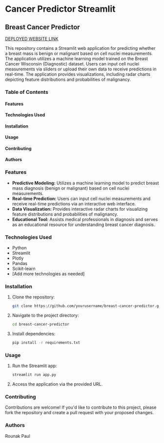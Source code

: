 # Cancer Predictor Streamlit
## Breast Cancer Predictor

[DEPLOYED WEBSITE LINK](https://cancer-predictor-app-rounak11.streamlit.app/)

This repository contains a Streamlit web application for predicting whether a breast mass is benign or malignant based on cell nuclei measurements. The application utilizes a machine learning model trained on the Breast Cancer Wisconsin (Diagnostic) dataset. Users can input cell nuclei measurements via sliders or upload their own data to receive predictions in real-time. The application provides visualizations, including radar charts depicting feature distributions and probabilities of malignancy.

### Table of Contents
#### Features
#### Technologies Used
#### Installation
#### Usage
#### Contributing
#### Authors

### Features
- **Predictive Modeling:** Utilizes a machine learning model to predict breast mass diagnosis (benign or malignant) based on cell nuclei measurements.
- **Real-time Prediction:** Users can input cell nuclei measurements and receive real-time predictions via an interactive web interface.
- **Data Visualization:** Provides interactive radar charts for visualizing feature distributions and probabilities of malignancy.
- **Educational Tool:** Assists medical professionals in diagnosis and serves as an educational resource for understanding breast cancer diagnosis.

### Technologies Used
- Python
- Streamlit
- Plotly
- Pandas
- Scikit-learn
- [Add more technologies as needed]

### Installation
1. Clone the repository:
    ```bash
    git clone https://github.com/yourusername/breast-cancer-predictor.git
    ```
2. Navigate to the project directory:
    ```bash
    cd breast-cancer-predictor
    ```
3. Install dependencies:
    ```bash
    pip install -r requirements.txt
    ```

### Usage
1. Run the Streamlit app:
    ```bash
    streamlit run app.py
    ```
2. Access the application via the provided URL.

### Contributing
Contributions are welcome! If you'd like to contribute to this project, please fork the repository and create a pull request with your proposed changes.


### Authors
Rounak Paul
